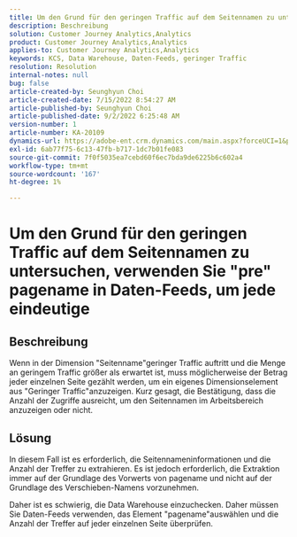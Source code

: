 ```yaml
---
title: Um den Grund für den geringen Traffic auf dem Seitennamen zu untersuchen, verwenden Sie "pre" pagename in Daten-Feeds, um jede eindeutige
description: Beschreibung
solution: Customer Journey Analytics,Analytics
product: Customer Journey Analytics,Analytics
applies-to: Customer Journey Analytics,Analytics
keywords: KCS, Data Warehouse, Daten-Feeds, geringer Traffic
resolution: Resolution
internal-notes: null
bug: false
article-created-by: Seunghyun Choi
article-created-date: 7/15/2022 8:54:27 AM
article-published-by: Seunghyun Choi
article-published-date: 9/2/2022 6:25:48 AM
version-number: 1
article-number: KA-20109
dynamics-url: https://adobe-ent.crm.dynamics.com/main.aspx?forceUCI=1&pagetype=entityrecord&etn=knowledgearticle&id=2fba16b6-1b04-ed11-82e4-00224809fcfe
exl-id: 6ab77f75-6c13-47fb-b717-1dc7b01fe083
source-git-commit: 7f0f5035ea7cebd60f6ec7bda9de6225b6c602a4
workflow-type: tm+mt
source-wordcount: '167'
ht-degree: 1%

---
```


# Um den Grund für den geringen Traffic auf dem Seitennamen zu untersuchen, verwenden Sie &quot;pre&quot; pagename in Daten-Feeds, um jede eindeutige

## Beschreibung

Wenn in der Dimension &quot;Seitenname&quot;geringer Traffic auftritt und die Menge an geringem Traffic größer als erwartet ist, muss möglicherweise der Betrag jeder einzelnen Seite gezählt werden, um ein eigenes Dimensionselement aus &quot;Geringer Traffic&quot;anzuzeigen. Kurz gesagt, die Bestätigung, dass die Anzahl der Zugriffe ausreicht, um den Seitennamen im Arbeitsbereich anzuzeigen oder nicht. 

## Lösung


In diesem Fall ist es erforderlich, die Seitennameninformationen und die Anzahl der Treffer zu extrahieren. Es ist jedoch erforderlich, die Extraktion immer auf der Grundlage des Vorwerts von pagename und nicht auf der Grundlage des Verschieben-Namens vorzunehmen.

Daher ist es schwierig, die Data Warehouse einzuchecken. Daher müssen Sie Daten-Feeds verwenden, das Element &quot;pagename&quot;auswählen und die Anzahl der Treffer auf jeder einzelnen Seite überprüfen.
